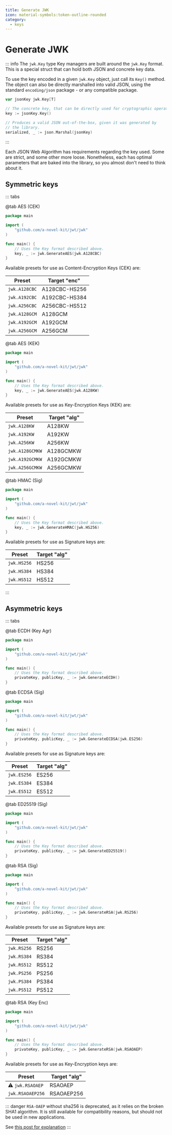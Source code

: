 ```yaml
---
title: Generate JWK
icon: material-symbols:token-outline-rounded
category:
  - keys
---
```


# Generate JWK

::: info The `jwk.Key` type
Key managers are built around the `jwk.Key` format. This is a special struct that can hold both JSON and concrete key
data.

To use the key encoded in a given `jwk.Key` object, just call its `Key()` method. The object can also be directly
marshalled into valid JSON, using the standard `encoding/json` package - or any compatible package.

```go
var jsonKey jwk.Key[T]

// The concrete key, that can be directly used for cryptographic operations.
key := jsonKey.Key()

// Produces a valid JSON out-of-the-box, given it was generated by
// the library.
serialized, _ := json.Marshal(jsonKey)
```

:::

Each JSON Web Algorithm has requirements regarding the key used. Some are strict, and some other more loose.
Nonetheless, each has optimal parameters that are baked into the library, so you almost don't need to think about it.

## Symmetric keys

::: tabs

@tab AES (CEK)

```go
package main

import (
	"github.com/a-novel-kit/jwt/jwk"
)

func main() {
	// Uses the Key format described above.
	key, _ := jwk.GenerateAES(jwk.A128CBC)
}
```

Available presets for use as Content-Encryption Keys (CEK) are:

| Preset        | Target "enc"  |
| ------------- | ------------- |
| `jwk.A128CBC` | A128CBC-HS256 |
| `jwk.A192CBC` | A192CBC-HS384 |
| `jwk.A256CBC` | A256CBC-HS512 |
| `jwk.A128GCM` | A128GCM       |
| `jwk.A192GCM` | A192GCM       |
| `jwk.A256GCM` | A256GCM       |

@tab AES (KEK)

```go
package main

import (
	"github.com/a-novel-kit/jwt/jwk"
)

func main() {
	// Uses the Key format described above.
	key, _ := jwk.GenerateAES(jwk.A128KW)
}
```

Available presets for use as Key-Encryption Keys (KEK) are:

| Preset          | Target "alg" |
| --------------- | ------------ |
| `jwk.A128KW`    | A128KW       |
| `jwk.A192KW`    | A192KW       |
| `jwk.A256KW`    | A256KW       |
| `jwk.A128GCMKW` | A128GCMKW    |
| `jwk.A192GCMKW` | A192GCMKW    |
| `jwk.A256GCMKW` | A256GCMKW    |

@tab HMAC (Sig)

```go
package main

import (
	"github.com/a-novel-kit/jwt/jwk"
)

func main() {
	// Uses the Key format described above.
	key, _ := jwk.GenerateHMAC(jwk.HS256)
}
```

Available presets for use as Signature keys are:

| Preset      | Target "alg" |
| ----------- | ------------ |
| `jwk.HS256` | HS256        |
| `jwk.HS384` | HS384        |
| `jwk.HS512` | HS512        |

:::

## Asymmetric keys

::: tabs

@tab ECDH (Key Agr)

```go
package main

import (
	"github.com/a-novel-kit/jwt/jwk"
)

func main() {
	// Uses the Key format described above.
	privateKey, publicKey, _ := jwk.GenerateECDH()
}
```

@tab ECDSA (Sig)

```go
package main

import (
	"github.com/a-novel-kit/jwt/jwk"
)

func main() {
	// Uses the Key format described above.
	privateKey, publicKey, _ := jwk.GenerateECDSA(jwk.ES256)
}
```

Available presets for use as Signature keys are:

| Preset      | Target "alg" |
| ----------- | ------------ |
| `jwk.ES256` | ES256        |
| `jwk.ES384` | ES384        |
| `jwk.ES512` | ES512        |

@tab ED25519 (Sig)

```go
package main

import (
	"github.com/a-novel-kit/jwt/jwk"
)

func main() {
	// Uses the Key format described above.
	privateKey, publicKey, _ := jwk.GenerateED25519()
}
```

@tab RSA (Sig)

```go
package main

import (
	"github.com/a-novel-kit/jwt/jwk"
)

func main() {
	// Uses the Key format described above.
	privateKey, publicKey, _ := jwk.GenerateRSA(jwk.RS256)
}
```

Available presets for use as Signature keys are:

| Preset      | Target "alg" |
| ----------- | ------------ |
| `jwk.RS256` | RS256        |
| `jwk.RS384` | RS384        |
| `jwk.RS512` | RS512        |
| `jwk.PS256` | PS256        |
| `jwk.PS384` | PS384        |
| `jwk.PS512` | PS512        |

@tab RSA (Key Enc)

```go
package main

import (
	"github.com/a-novel-kit/jwt/jwk"
)

func main() {
	// Uses the Key format described above.
	privateKey, publicKey, _ := jwk.GenerateRSA(jwk.RSAOAEP)
}
```

Available presets for use as Key-Encryption keys are:

| Preset           | Target "alg" |
| ---------------- | ------------ |
| ⚠️ `jwk.RSAOAEP` | RSAOAEP      |
| `jwk.RSAOAEP256` | RSAOAEP256   |

::: danger
`RSA-OAEP` without sha256 is deprecated, as it relies on the broken SHA1 algorithm. It is still available for
compatibility reasons, but should not be used in new applications.

See [this post for explanation](https://crypto.stackexchange.com/a/3691)
:::
